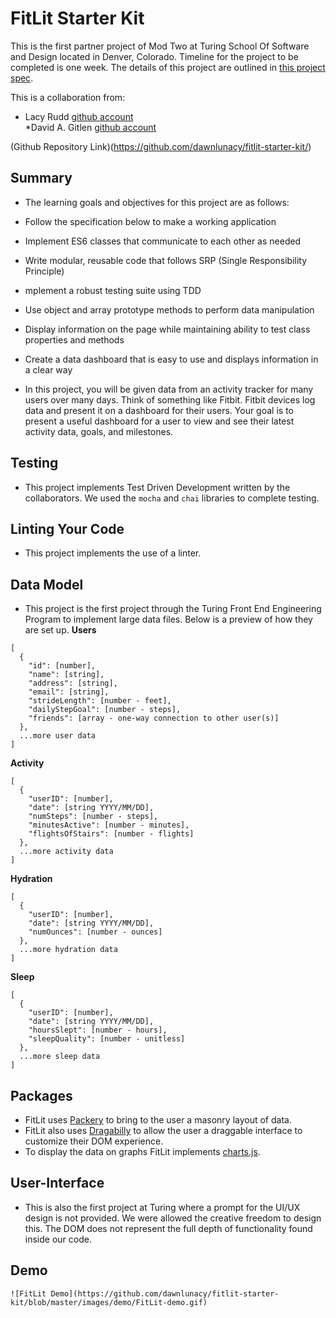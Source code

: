 # FitLit Starter Kit

This is the first partner project of Mod Two at Turing School Of Software and Design located in Denver, Colorado. 
Timeline for the project to be completed is one week.  The details of this project are outlined in [this project spec](http://frontend.turing.io/projects/fitlit.html).

This is a collaboration from:
* Lacy Rudd  [github account](https://github.com/dawnlunacy) <br>
*David A. Gitlen [github account](https://github.com/davidagitlen)<br>

(Github Repository Link)(https://github.com/dawnlunacy/fitlit-starter-kit/)
## Summary

* The learning goals and objectives for this project are as follows: 
* Follow the specification below to make a working application
* Implement ES6 classes that communicate to each other as needed
* Write modular, reusable code that follows SRP (Single Responsibility Principle)
* mplement a robust testing suite using TDD
* Use object and array prototype methods to perform data manipulation
* Display information on the page while maintaining ability to test class properties and methods
* Create a data dashboard that is easy to use and displays information in a clear way

* In this project, you will be given data from an activity tracker for many users over many days. Think of something like Fitbit. Fitbit devices log data and present it on a dashboard for their users. Your goal is to present a useful dashboard for a user to view and see their latest activity data, goals, and milestones.

## Testing

 * This project implements Test Driven Development written by the collaborators. We used the `mocha` and `chai` libraries to complete testing.

## Linting Your Code

* This project implements the use of a linter. 

## Data Model

* This project is the first project through the Turing Front End Engineering Program to implement large data files. Below is a preview of how they are set up.
**Users**

```
[
  {
    "id": [number],
    "name": [string],
    "address": [string],
    "email": [string],
    "strideLength": [number - feet],
    "dailyStepGoal": [number - steps],
    "friends": [array - one-way connection to other user(s)]
  },
  ...more user data
]
```

**Activity**

```
[
  {
    "userID": [number],
    "date": [string YYYY/MM/DD],
    "numSteps": [number - steps],
    "minutesActive": [number - minutes],
    "flightsOfStairs": [number - flights]
  },
  ...more activity data
]
```

**Hydration**

```
[
  {
    "userID": [number],
    "date": [string YYYY/MM/DD],
    "numOunces": [number - ounces]
  },
  ...more hydration data
]
```

**Sleep**

```
[
  {
    "userID": [number],
    "date": [string YYYY/MM/DD],
    "hoursSlept": [number - hours],
    "sleepQuality": [number - unitless]
  },
  ...more sleep data
]
```

## Packages

* FitLit uses [Packery](https://packery.metafizzy.co/) to bring to the user a masonry layout of data. 
* FitLit also uses [Dragabilly](https://draggabilly.desandro.com/) to allow the user a draggable interface to customize their DOM experience. 
* To display the data on graphs FitLit implements [charts.js](https://www.chartjs.org/).

## User-Interface 
* This is also the first project at Turing where a prompt for the UI/UX design is not provided. We were allowed the creative freedom to design this. The DOM does not represent the full depth of functionality found inside our code. 

## Demo
    ![FitLit Demo](https://github.com/dawnlunacy/fitlit-starter-kit/blob/master/images/demo/FitLit-demo.gif)
    
    



